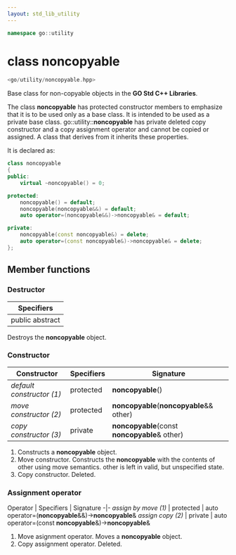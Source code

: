 ```yaml
---
layout: std_lib_utility
---
```


```c++
namespace go::utility
```

# class noncopyable

```c++
<go/utility/noncopyable.hpp>
```

Base class for non-copyable objects in the **GO Std C++ Libraries**.

The class **noncopyable** has protected constructor members to emphasize that it is
to be used only as a base class. It is intended to be used as a private base class.
go\::utility\::**noncopyable** has private deleted copy constructor and a copy
assignment operator and cannot be copied or assigned. A class that derives from it
inherits these properties.

It is declared as:

```c++
class noncopyable
{
public:
    virtual ~noncopyable() = 0;

protected:
    noncopyable() = default;
    noncopyable(noncopyable&&) = default;
    auto operator=(noncopyable&&)->noncopyable& = default;

private:
    noncopyable(const noncopyable&) = delete;
    auto operator=(const noncopyable&)->noncopyable& = delete;
};
```

## Member functions

### Destructor

Specifiers |
-|
public abstract |

Destroys the **noncopyable** object.

### Constructor

Constructor | Specifiers | Signature
-|-|-
*default constructor (1)* | protected | **noncopyable**()
*move constructor (2)* | protected | **noncopyable**(**noncopyable**&& other)
*copy constructor (3)* | private | **noncopyable**(const **noncopyable**& other)

1. Constructs a **noncopyable** object.
2. Move constructor. Constructs the **noncopyable** with the contents of other using move semantics. other is left in valid, but unspecified state.
3. Copy constructor. Deleted.

### Assignment operator

Operator | Specifiers | Signature
-|-
*assign by move (1)* | protected | auto operator=(**noncopyable**&&)->**noncopyable**&
*assign copy (2)* | private | auto operator=(const **noncopyable**&)->**noncopyable**&

1. Move asignment operator. Moves a **noncopyable** object.
2. Copy assignment operator. Deleted.
